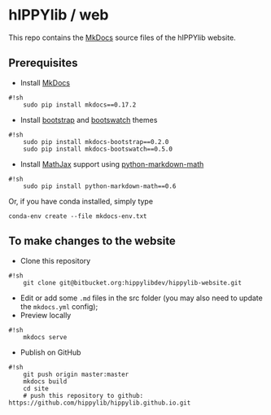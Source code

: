 # hIPPYlib / web

This repo contains the [MkDocs](http://mkdocs.org) source files of the hIPPYlib website.

## Prerequisites

* Install [MkDocs](http://mkdocs.org)   
```
#!sh
    sudo pip install mkdocs==0.17.2
```

* Install [bootstrap](http://getbootstrap.com/) and [bootswatch](https://bootswatch.com/) themes
```
#!sh
    sudo pip install mkdocs-bootstrap==0.2.0
    sudo pip install mkdocs-bootswatch==0.5.0
```
    
* Install [MathJax](https://www.mathjax.org/) support using [python-markdown-math](https://github.com/mitya57/python-markdown-math)
```
#!sh
    sudo pip install python-markdown-math==0.6
```

Or, if you have conda installed, simply type

```conda-env create --file mkdocs-env.txt```



## To make changes to the website

* Clone this repository

```
#!sh
    git clone git@bitbucket.org:hippylibdev/hippylib-website.git
```

* Edit or add some `.md` files in the src folder (you may also need to update the `mkdocs.yml` config); 
* Preview locally
```
#!sh
    mkdocs serve
```
* Publish on GitHub
```
#!sh
    git push origin master:master
    mkdocs build
    cd site
    # push this repository to github: https://github.com/hippylib/hippylib.github.io.git
```